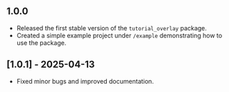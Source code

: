 ## 1.0.0

- Released the first stable version of the `tutorial_overlay` package.
- Created a simple example project under `/example` demonstrating how to use the package.

## [1.0.1] - 2025-04-13
- Fixed minor bugs and improved documentation.